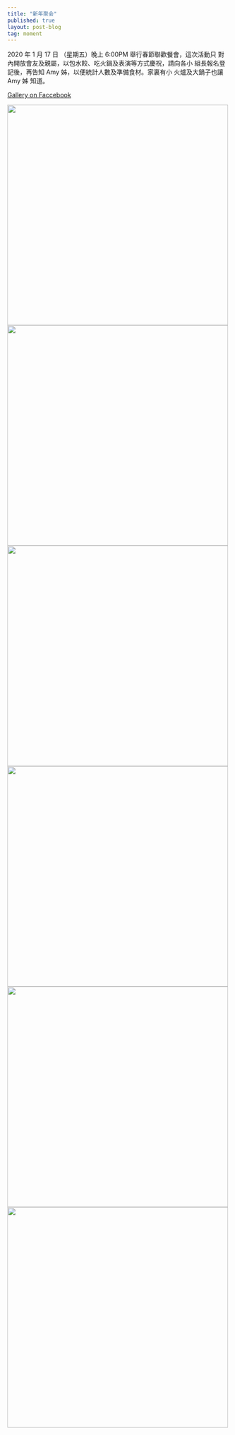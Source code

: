 ```yaml
---
title: "新年聚会"
published: true
layout: post-blog
tag: moment
---
```



2020 年 1 月 17 日 （星期五）晚上 6:00PM 舉行春節聯歡餐會，這次活動只
對內開放會友及親屬，以包水餃、吃火鍋及表演等方式慶祝，請向各小
組長報名登記後，再告知 Amy 姊，以便統計人數及準備食材。家裏有小
火爐及大鍋子也讓 Amy 姊 知道。


[Gallery on Faccebook](https://www.facebook.com/media/set/?set=ms.c.eJxllcttBEAIQzuKMJ8B~_m9slUg57OOKwIDxeGSqrunUhq82fvQfcctgpOc7oo3N75wQclyV3zlqPURWD8gvF5GxQK~%3BUAOdNoaqNyDvcoivYK4Ds5gfZOY~%3Becvc8rEpEPvy84V5rZGOz2GtZNXUmXLLRSxwb5kwlq5ps7GPOS3IoX~_61YncHP6pgjl5RUdnI8Xe2IKseh7GO5sxF5Ewge8hYZckqg~_bdk73iRKQmq~_Oc2YuK6nP3yIN8eHZqrIZbOPfSLPlRHG00ezXVq92ze58rG1~%3BKUBvqsRs5iuJeUUeZzXns8eXGkmenb2iMVRnHkY6PTdBJwjiPJ~%3BmZpWN70Y2Dt3Cfc~%3Belxoo5ruHd7ZH5ffwdnC~%3BXnY7tUYexo~%3BAIdo93HIBs~%3BNrGcUh6S8bfTT8EAHDf.bps.a.10157587414284193&type=1)

<img src="https://scontent-sjc3-1.xx.fbcdn.net/v/t1.0-9/s960x960/82442535_10157587420459193_7330194325868904448_o.jpg?_nc_cat=103&_nc_oc=AQna5WIuL4tlekStdpyHRjZAOT_iRbDDJCkRZzajx9_37uvMtl1GxkBGCLuKDQ_f410&_nc_ht=scontent-sjc3-1.xx&oh=765bcde97f17906762d6b6b16501c2e7&oe=5ECC7D2C"  width="500px">


<img src="https://scontent-sjc3-1.xx.fbcdn.net/v/t1.0-9/s960x960/83095283_10157587417244193_7833675427670392832_o.jpg?_nc_cat=103&_nc_oc=AQnZ7qcc7k5tXt24-ra35HMt_yA0iGmN7P3bngkV9OfAqOE02JV0FURE0U7I4kH22ho&_nc_ht=scontent-sjc3-1.xx&oh=d87e3dc204db1fed3c78d21571756efa&oe=5ED4C7AD"  width="500px">

<img src="https://scontent-sjc3-1.xx.fbcdn.net/v/t1.0-0/p640x640/82522730_10157587415309193_6567301949622845440_o.jpg?_nc_cat=105&_nc_oc=AQmJPlYvBVSCJvB2qmhVxTQsjT_E2NmlqLqtYNcqb2c53le0cnZmrNGevHnVuvdPLyg&_nc_ht=scontent-sjc3-1.xx&_nc_tp=6&oh=9ee5ecd344daa021dcbfbe99ee5c263f&oe=5E9A404E"  width="500px">

<img src="https://scontent-sjc3-1.xx.fbcdn.net/v/t1.0-0/p640x640/83330153_10157587415359193_7186459908118675456_o.jpg?_nc_cat=108&_nc_oc=AQk_MHFz_EUL7pyNGQ1ZwXi99bwuUyiD6RDjopECrdc00LkiN3h2uKRhkrNLuPKdcMo&_nc_ht=scontent-sjc3-1.xx&_nc_tp=6&oh=d8094de4074b9e0ca0c3d3c85e1ff4dd&oe=5E8E70EB"  width="500px">

<img src="https://scontent-sjc3-1.xx.fbcdn.net/v/t1.0-0/p640x640/82406266_10157587422464193_6422223443332169728_o.jpg?_nc_cat=109&_nc_oc=AQl-eTMK5VFbjsOuRTE4N90-u-3_nvfMtoA-8gQLls1qkiCvcMcteAgilgwOPEdutT0&_nc_ht=scontent-sjc3-1.xx&_nc_tp=6&oh=58e60ae03a70aa912a24754f2a610ee6&oe=5ED3FB23"  width="500px">

<img src="https://scontent-sjc3-1.xx.fbcdn.net/v/t1.0-9/s960x960/83056332_10157587416554193_4797529326339751936_o.jpg?_nc_cat=101&_nc_oc=AQlT1MDMaVuwkCpSPDYPiy_kjA_9tM1BYDfMBZY_cwK4-QkILa9i-YSPBz3yItbNgz0&_nc_ht=scontent-sjc3-1.xx&oh=695659f257883f9876c5d310f4d85bb7&oe=5EC536C1"  width="500px">

